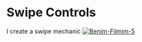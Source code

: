# Swipe Controls
 I create a swipe mechanic 
<a href="https://www.youtube.com/watch?v=OgcJygRiM_0"><img src="https://media1.tenor.com/images/77a01f2ac67ec01ec102f4b0499cf741/tenor.gif" alt="Benim-Filmim-5" border="0"></a>
